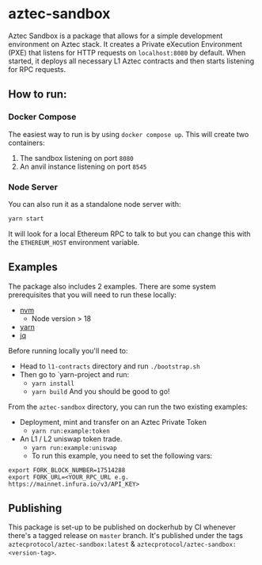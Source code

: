 # aztec-sandbox

Aztec Sandbox is a package that allows for a simple development environment on Aztec stack. It creates a Private eXecution Environment (PXE) that listens for HTTP requests on `localhost:8080` by default. When started, it deploys all necessary L1 Aztec contracts and then starts listening for RPC requests.

## How to run:

### Docker Compose

The easiest way to run is by using `docker compose up`. This will create two containers:

1. The sandbox listening on port `8080`
2. An anvil instance listening on port `8545`

### Node Server

You can also run it as a standalone node server with:

```sh
yarn start
```

It will look for a local Ethereum RPC to talk to but you can change this with the `ETHEREUM_HOST` environment variable.

## Examples

The package also includes 2 examples. There are some system prerequisites that you will need to run these locally:

- [nvm](https://github.com/nvm-sh/nvm)
  - Node version > 18
- [yarn](https://yarnpkg.com/)
- [jq](https://jqlang.github.io/jq/download/)

Before running locally you'll need to:

- Head to `l1-contracts` directory and run `./bootstrap.sh`
- Then go to `yarn-project and run:
  - `yarn install`
  - `yarn build`
    And you should be good to go!

From the `aztec-sandbox` directory, you can run the two existing examples:

- Deployment, mint and transfer on an Aztec Private Token
  - `yarn run:example:token`
- An L1 / L2 uniswap token trade.
  - `yarn run:example:uniswap`
  - To run this example, you need to set the following vars:

```
export FORK_BLOCK_NUMBER=17514288
export FORK_URL=<YOUR_RPC_URL e.g. https://mainnet.infura.io/v3/API_KEY>
```

## Publishing

This package is set-up to be published on dockerhub by CI whenever there's a tagged release on `master` branch.
It's published under the tags `aztecprotocol/aztec-sandbox:latest` & `aztecprotocol/aztec-sandbox:<version-tag>`.
